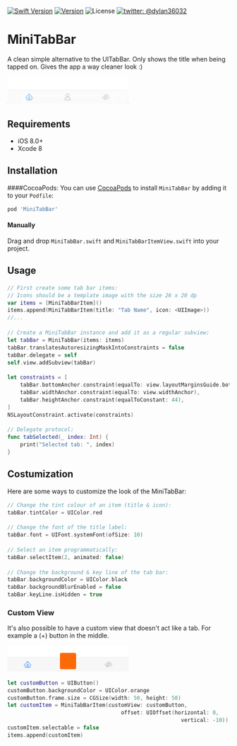 
[![Swift Version][swift-image]][swift-url]
[![Version](https://img.shields.io/cocoapods/v/MiniTabBar.svg?style=flat)](http://cocoadocs.org/docsets/MiniTabBar)
![License](https://img.shields.io/cocoapods/l/MiniTabBar.svg?style=flat)
[![twitter: @dylan36032](http://img.shields.io/badge/twitter-%40dylan36032-blue.svg?style=flat)](https://twitter.com/dylan36032)

# MiniTabBar
A clean simple alternative to the UITabBar. Only shows the title when being tapped on. Gives the app a way cleaner look :)

<img src="animation.gif" width="275">

## Requirements
- iOS 8.0+
- Xcode 8

## Installation

####CocoaPods:
You can use [CocoaPods](http://cocoapods.org/) to install `MiniTabBar` by adding it to your `Podfile`:

```ruby
pod 'MiniTabBar'
```	
#### Manually
Drag and drop `MiniTabBar.swift` and `MiniTabBarItemView.swift` into your project.

## Usage

```swift
// First create some tab bar items:
// Icons should be a template image with the size 26 x 20 dp
var items = [MiniTabBarItem]()
items.append(MiniTabBarItem(title: "Tab Name", icon: <UIImage>))
//...

// Create a MiniTabBar instance and add it as a regular subview:
let tabBar = MiniTabBar(items: items)
tabBar.translatesAutoresizingMaskIntoConstraints = false
tabBar.delegate = self
self.view.addSubview(tabBar)

let constraints = [
    tabBar.bottomAnchor.constraint(equalTo: view.layoutMarginsGuide.bottomAnchor),
    tabBar.widthAnchor.constraint(equalTo: view.widthAnchor),
    tabBar.heightAnchor.constraint(equalToConstant: 44),
]
NSLayoutConstraint.activate(constraints)

// Delegate protocol:
func tabSelected(_ index: Int) {
	print("Selected tab: ", index)
}
```

## Costumization

Here are some ways to customize the look of the MiniTabBar:

```swift
// Change the tint colour of an item (title & icon):
tabBar.tintColor = UIColor.red

// Change the font of the title label:
tabBar.font = UIFont.systemFont(ofSize: 10)

// Select an item programmatically: 
tabBar.selectItem(2, animated: false)

// Change the background & key line of the tab bar:
tabBar.backgroundColor = UIColor.black
tabBar.backgroundBlurEnabled = false
tabBar.keyLine.isHidden = true
```
### Custom View

It's also possible to have a custom view that doesn't act like a tab. For example a (+) button in the middle.

<img src="customButton.png" width="275">

```swift
let customButton = UIButton()
customButton.backgroundColor = UIColor.orange
customButton.frame.size = CGSize(width: 50, height: 50)
let customItem = MiniTabBarItem(customView: customButton, 
                                    offset: UIOffset(horizontal: 0, 
                                                       vertical: -10))
customItem.selectable = false
items.append(customItem)
```


[swift-image]:https://img.shields.io/badge/swift-3.0-orange.svg
[swift-url]: https://swift.org/